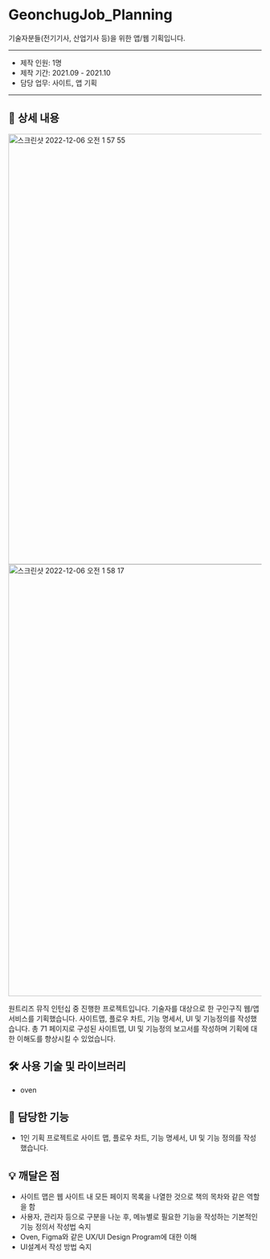 # GeonchugJob_Planning
기술자분들(전기기사, 산업기사 등)을 위한 앱/웹 기획입니다.

----------
- 제작 인원: 1명
- 제작 기간: 2021.09 - 2021.10
- 담당 업무: 사이트, 앱 기획
----------
## 📖 상세 내용

<img width="856" alt="스크린샷 2022-12-06 오전 1 57 55" src="https://user-images.githubusercontent.com/69973158/206704938-9307b735-bf67-4819-abd0-797c0fce67cf.png">
<img width="859" alt="스크린샷 2022-12-06 오전 1 58 17" src="https://user-images.githubusercontent.com/69973158/206704965-b970d410-dee6-4855-b864-72358b497329.png">

원트리즈 뮤직 인턴십 중 진행한 프로젝트입니다. 기술자를 대상으로 한 구인구직 웹/앱 서비스를 기획했습니다. 사이트맵, 플로우 차트, 기능 명세서, UI 및 기능정의를 작성했습니다.  총 71 페이지로 구성된 사이트맵, UI 및 기능정의 보고서를 작성하며 기획에 대한 이해도를 향상시킬 수 있었습니다.

## 🛠️ 사용 기술 및 라이브러리

- oven

## 📱 담당한 기능

- 1인 기획 프로젝트로 사이트 맵, 플로우 차트, 기능 명세서, UI 및 기능 정의를 작성했습니다.

## 💡 깨달은 점

- 사이트 맵은 웹 사이트 내 모든 페이지 목록을 나열한 것으로 책의 목차와 같은 역할을 함
- 사용자, 관리자 등으로 구분을 나눈 후, 메뉴별로 필요한 기능을 작성하는 기본적인 기능 정의서 작성법  숙지
- Oven, Figma와 같은 UX/UI Design Program에 대한 이해
- UI설계서 작성 방법 숙지
